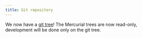 ```yaml
---
title: Git repository
---
```

We now have a [git tree](http://crosstool-ng.org/git)! The Mercurial trees are now read-only, development will be done only on the git tree.
